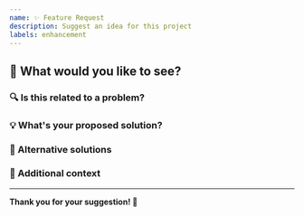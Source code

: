 ```yaml
---
name: ✨ Feature Request
description: Suggest an idea for this project
labels: enhancement
---
```


## 🎯 What would you like to see?

<!--
  We'd love to hear your ideas! This template helps us understand your request better.
  Feel free to be as detailed as you'd like - every suggestion helps make our project better.
-->

### 🔍 Is this related to a problem?

<!--
  Please describe the problem you're experiencing.
  For example: "I'm always frustrated when..."
-->

### 💡 What's your proposed solution?

<!--
  Describe the solution you'd like to see implemented.
  Be as specific as possible - the more details, the better we can help!
-->

### 🔄 Alternative solutions

<!--
  Have you considered any alternative approaches?
  This helps us understand your thought process and explore different options.
-->

### 📸 Additional context

<!--
  Add any other context, screenshots, or examples here.
  Links to similar features in other projects are also helpful!
-->

---

**Thank you for your suggestion! 🚀**

<!--
  We appreciate you taking the time to help improve our project.
  Our team will review this request and get back to you soon.
-->
